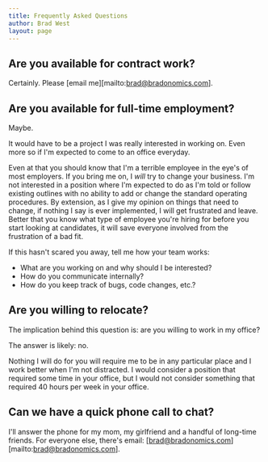 ```yaml
---
title: Frequently Asked Questions
author: Brad West
layout: page
---
```

## Are you available for contract work?

Certainly. Please [email me][mailto:brad@bradonomics.com].

## Are you available for full-time employment?

Maybe.

It would have to be a project I was really interested in working on. Even more so if I'm expected to come to an office everyday.

Even at that you should know that I'm a terrible employee in the eye's of most employers. If you bring me on, I *will* try to change your business. I'm not interested in a position where I'm expected to do as I'm told or follow existing outlines with no ability to add or change the standard operating procedures. By extension, as I give my opinion on things that need to change, if nothing I say is ever implemented, I will get frustrated and leave. Better that you know what type of employee you're hiring for before you start looking at candidates, it will save everyone involved from the frustration of a bad fit.

If this hasn't scared you away, tell me how your team works:

  * What are you working on and why should I be interested?
  * How do you communicate internally?
  * How do you keep track of bugs, code changes, etc.?

## Are you willing to relocate?

The implication behind this question is: are you willing to work in my office?

The answer is likely: no.

Nothing I will do for you will require me to be in any particular place and I work better when I'm not distracted. I would consider a position that required some time in your office, but I would not consider something that required 40 hours per week in your office.

## Can we have a quick phone call to chat?

I'll answer the phone for my mom, my girlfriend and a handful of long-time friends. For everyone else, there's email: [brad@bradonomics.com][mailto:brad@bradonomics.com].

